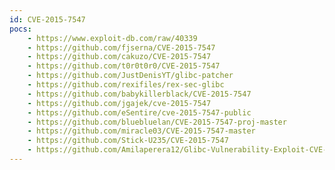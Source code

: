 ```yaml
---
id: CVE-2015-7547
pocs: 
    - https://www.exploit-db.com/raw/40339
    - https://github.com/fjserna/CVE-2015-7547
    - https://github.com/cakuzo/CVE-2015-7547
    - https://github.com/t0r0t0r0/CVE-2015-7547
    - https://github.com/JustDenisYT/glibc-patcher
    - https://github.com/rexifiles/rex-sec-glibc
    - https://github.com/babykillerblack/CVE-2015-7547
    - https://github.com/jgajek/cve-2015-7547
    - https://github.com/eSentire/cve-2015-7547-public
    - https://github.com/bluebluelan/CVE-2015-7547-proj-master
    - https://github.com/miracle03/CVE-2015-7547-master
    - https://github.com/Stick-U235/CVE-2015-7547
    - https://github.com/Amilaperera12/Glibc-Vulnerability-Exploit-CVE-2015-7547
---
```


